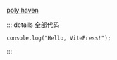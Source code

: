 <script setup>
  import LightsScene from '/components/05-lights-shadows/LightsScene.vue'
  import BaseScene from '/components/05-lights-shadows/BaseScene.vue'
  import Shadow from '/components/05-lights-shadows/Shadow.vue'
</script>

<LightsScene />
<BaseScene/>
<Shadow />

[poly haven](http://polyhaven.com)

::: details 全部代码

```vue
console.log("Hello, VitePress!");
```

:::
